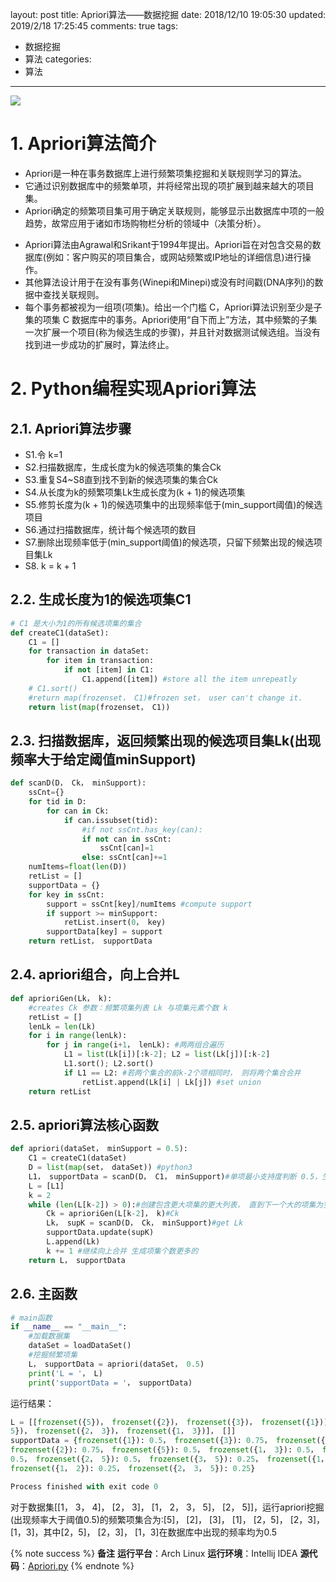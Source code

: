 layout: post
title: Apriori算法——数据挖掘
date: 2018/12/10 19:05:30
updated: 2019/2/18 17:25:45
comments: true
tags:
- 数据挖掘
- 算法
categories:
- 算法

---
<img src="../../../../uploads/DataMining_Apriori.png" class="full-image" />

# 1. Apriori算法简介
- Apriori是一种在事务数据库上进行频繁项集挖掘和关联规则学习的算法。
- 它通过识别数据库中的频繁单项，并将经常出现的项扩展到越来越大的项目集。
- Apriori确定的频繁项目集可用于确定关联规则，能够显示出数据库中项的一般趋势，故常应用于诸如市场购物栏分析的领域中（决策分析）。

<!-- more -->

- Apriori算法由Agrawal和Srikant于1994年提出。Apriori旨在对包含交易的数据库(例如：客户购买的项目集合，或网站频繁或IP地址的详细信息)进行操作。
- 其他算法设计用于在没有事务(Winepi和Minepi)或没有时间戳(DNA序列)的数据中查找关联规则。
- 每个事务都被视为一组项(项集)。给出一个门槛 C，Apriori算法识别至少是子集的项集 C 数据库中的事务。Apriori使用“自下而上”方法，其中频繁的子集一次扩展一个项目(称为候选生成的步骤)，并且针对数据测试候选组。当没有找到进一步成功的扩展时，算法终止。

# 2. Python编程实现Apriori算法
## 2.1. Apriori算法步骤
- S1.令 k=1
- S2.扫描数据库，生成长度为k的候选项集的集合Ck
- S3.重复S4~S8直到找不到新的候选项集的集合Ck
- S4.从长度为k的频繁项集Lk生成长度为(k + 1)的候选项集
- S5.修剪长度为(k + 1)的候选项集中的出现频率低于(min_support阈值)的候选项目
- S6.通过扫描数据库，统计每个候选项的数目
- S7.删除出现频率低于(min_support阈值)的候选项，只留下频繁出现的候选项目集Lk
- S8. k = k + 1

## 2.2. 生成长度为1的候选项集C1
```python
# C1 是大小为1的所有候选项集的集合
def createC1(dataSet):
    C1 = []
    for transaction in dataSet:
        for item in transaction:
            if not [item] in C1:
                C1.append([item]) #store all the item unrepeatly
    # C1.sort()
    #return map(frozenset， C1)#frozen set， user can't change it.
    return list(map(frozenset， C1))
```

## 2.3. 扫描数据库，返回频繁出现的候选项目集Lk(出现频率大于给定阈值minSupport)
```python
def scanD(D， Ck， minSupport):
    ssCnt={}
    for tid in D:
        for can in Ck:
            if can.issubset(tid):
                #if not ssCnt.has_key(can):
                if not can in ssCnt:
                    ssCnt[can]=1
                else: ssCnt[can]+=1
    numItems=float(len(D))
    retList = []
    supportData = {}
    for key in ssCnt:
        support = ssCnt[key]/numItems #compute support
        if support >= minSupport:
            retList.insert(0， key)
        supportData[key] = support
    return retList， supportData
```

## 2.4. apriori组合，向上合并L
```python
def aprioriGen(Lk， k):
    #creates Ck 参数：频繁项集列表 Lk 与项集元素个数 k
    retList = []
    lenLk = len(Lk)
    for i in range(lenLk):
        for j in range(i+1， lenLk): #两两组合遍历
            L1 = list(Lk[i])[:k-2]; L2 = list(Lk[j])[:k-2]
            L1.sort(); L2.sort()
            if L1 == L2: #若两个集合的前k-2个项相同时， 则将两个集合合并
                retList.append(Lk[i] | Lk[j]) #set union
    return retList
```

## 2.5. apriori算法核心函数
```python
def apriori(dataSet， minSupport = 0.5):
    C1 = createC1(dataSet)
    D = list(map(set， dataSet)) #python3
    L1， supportData = scanD(D， C1， minSupport)#单项最小支持度判断 0.5，生成L1
    L = [L1]
    k = 2
    while (len(L[k-2]) > 0):#创建包含更大项集的更大列表， 直到下一个大的项集为空
        Ck = aprioriGen(L[k-2]， k)#Ck
        Lk， supK = scanD(D， Ck， minSupport)#get Lk
        supportData.update(supK)
        L.append(Lk)
        k += 1 #继续向上合并 生成项集个数更多的
    return L， supportData
```

## 2.6. 主函数
```python
# main函数
if __name__ == "__main__":
    #加载数据集
    dataSet = loadDataSet()
    #挖掘频繁项集
    L， supportData = apriori(dataSet， 0.5)
    print('L = '， L)
    print('supportData = '， supportData)
```

运行结果：
```python
L = [[frozenset({5})， frozenset({2})， frozenset({3})， frozenset({1})]， [frozenset({2，
5})， frozenset({2， 3})， frozenset({1， 3})]， []]
supportData = {frozenset({1}): 0.5， frozenset({3}): 0.75， frozenset({4}): 0.25，
frozenset({2}): 0.75， frozenset({5}): 0.5， frozenset({1， 3}): 0.5， frozenset({2， 3}):
0.5， frozenset({2， 5}): 0.5， frozenset({3， 5}): 0.25， frozenset({1， 5}): 0.25，
frozenset({1， 2}): 0.25， frozenset({2， 3， 5}): 0.25}

Process finished with exit code 0
```
对于数据集[[1， 3， 4]， [2， 3]， [1， 2， 3， 5]， [2， 5]]，运行apriori挖掘(出现频率大于阈值0.5)的频繁项集合为:[5]， [2]，
[3]， [1]， [2，5]， [2，3]， [1，3]，其中[2，5]， [2，3]， [1，3]在数据库中出现的频率均为0.5

{% note success %}
**备注**
**运行平台**：Arch Linux
**运行环境**：Intellij IDEA
**源代码**：[Apriori.py](../../../../uploads/Apriori.py)
{% endnote %}
